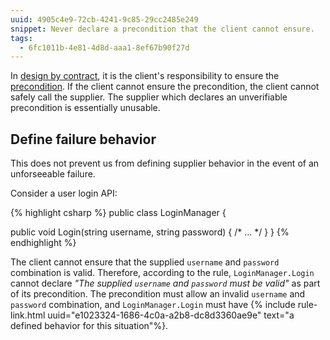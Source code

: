 ```yaml
---
uuid: 4905c4e9-72cb-4241-9c85-29cc2485e249
snippet: Never declare a precondition that the client cannot ensure.
tags:
  - 6fc1011b-4e81-4d8d-aaa1-8ef67b90f27d
---
```


In [design by contract][1], it is the client's responsibility to ensure
the [precondition][2]. If the client cannot ensure the precondition, the
client cannot safely call the supplier. The supplier which declares an
unverifiable precondition is essentially unusable.

## Define failure behavior

This does not prevent us from defining supplier behavior in the event of
an unforseeable failure.

Consider a user login API:

{% highlight csharp %}
public class LoginManager
{

  public void Login(string username, string password) { /* ... */ }
}
{% endhighlight %}

The client cannot ensure that the supplied `username` and `password`
combination is valid. Therefore, according to the rule,
`LoginManager.Login` cannot declare *"The supplied `username` and
`password` must be valid"* as part of its precondition. The precondition
must allow an invalid `username` and `password` combination, and
`LoginManager.Login` must have {% include rule-link.html
uuid="e1023324-1686-4c0a-a2b8-dc8d3360ae9e" text="a defined behavior for
this situation"%}.

[1]: https://www.eiffel.org/doc/glossary/Glossary#Design_by_Contract
[2]: https://www.eiffel.org/doc/glossary/Glossary#Precondition

